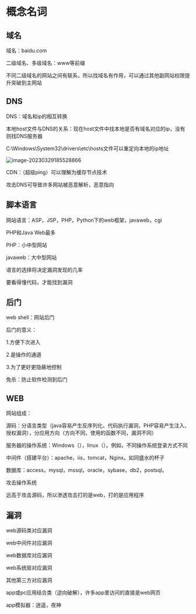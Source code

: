 # 概念名词

## 域名

域名：baidu.com

二级域名、多级域名：www等前缀

不同二级域名的网站之间有联系，所以找域名有作用，可以通过其他副网站权限提升突破到主网站

## DNS

DNS：域名和ip的相互转换

本地host文件与DNS的关系：现在host文件中找本地是否有域名对应的ip，没有则找DNS服务器

C:\Windows\System32\drivers\etc\hosts文件可以重定向本地的ip地址

![image-20230329185528866](E:\AppData\Roaming\Typora\typora-user-images\image-20230329185528866.png)

CDN：（超级ping）可以理解为缓存节点技术

攻击DNS可导致许多网站被恶意解析，恶意指向

## 脚本语言

网站语言：ASP，JSP，PHP，Python下的web框架，javaweb，cgi

PHP和Java Web最多

PHP：小中型网站

javaweb：大中型网站

语言的选择将决定漏洞发现的几率

要看得懂代码，才能找到漏洞

## 后门

web shell：网站后门

后门的意义：

1.方便下次进入

2.是操作的通道

3.为了更好更隐蔽地控制

免杀：防止软件检测到后门

## WEB

网站组成：

源码：分语言类型（java容易产生反序列化、代码执行漏洞，PHP容易产生注入、授权漏洞），分应用方向（方向不同，使用的函数不同，漏洞不同）

服务器的操作系统：Windows（），linux（）。例如，不同操作系统登录方式不同

中间件（搭建平台）：apache，iis，tomcat，Nginx。如同盛水的杯子

数据库：access，mysql，mssql，oracle，sybase，db2，postsql。

攻击操作系统

远高于攻击源码，所以渗透攻击打的是web，打的是应用程序



## 漏洞

web源码类对应漏洞

web中间件对应漏洞

web数据库对应漏洞

web系统层对应漏洞

其他第三方对应漏洞

app或pc应用结合类（逆向破解），许多app里访问的直接是web网页



app模拟器：逍遥，夜神


